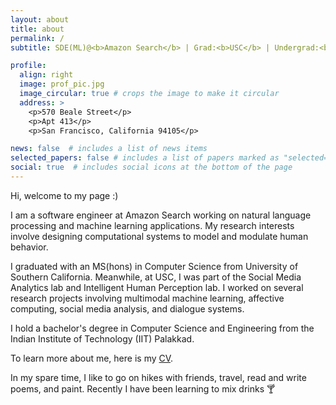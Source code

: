 ```yaml
---
layout: about
title: about
permalink: /
subtitle: SDE(ML)@<b>Amazon Search</b> | Grad:<b>USC</b> | Undergrad:<b>IIT PKD</b>

profile:
  align: right
  image: prof_pic.jpg
  image_circular: true # crops the image to make it circular
  address: >
    <p>570 Beale Street</p>
    <p>Apt 413</p>
    <p>San Francisco, California 94105</p>

news: false  # includes a list of news items
selected_papers: false # includes a list of papers marked as "selected={true}"
social: true  # includes social icons at the bottom of the page
---
```


Hi, welcome to my page :)

I am a software engineer at Amazon Search working on natural language processing and machine learning applications. My research interests involve designing computational systems to model and modulate human behavior.

I graduated with an MS(hons) in Computer Science from University of Southern California. Meanwhile, at USC, I was part of the Social Media Analytics lab and Intelligent Human Perception lab. I worked on several research projects involving multimodal machine learning, affective computing, social media analysis, and dialogue systems.

I hold a bachelor's degree in Computer Science and Engineering from the Indian Institute of Technology (IIT) Palakkad.

To learn more about me, here is my <a href="/assets/pdf/akshat_cv.pdf">CV</a>.

In my spare time, I like to go on hikes with friends, travel, read and write poems, and paint. Recently I have been learning to mix drinks &#127864;
